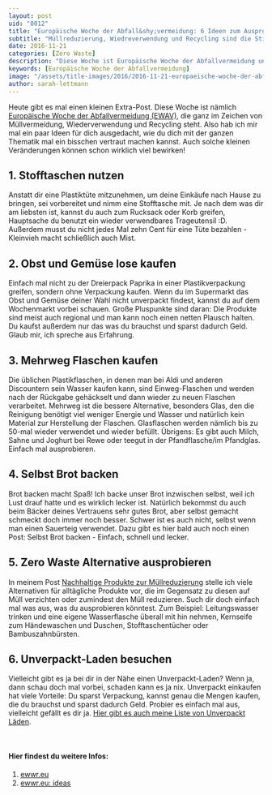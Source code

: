```yaml
---
layout: post
uid: "0012"
title: "Europäische Woche der Abfall&shy;vermeidung: 6 Ideen zum Ausprobieren"
subtitle: "Müllreduzierung, Wiedreverwendung und Recycling sind die Stichwörter"
date: 2016-11-21
categories: [Zero Waste]
description: "Diese Woche ist Europäische Woche der Abfallvermeidung und es dreht sich alles um Müllreduzierung, Wiederverwendung und Recycling."
keywords: [Europäische Woche der Abfallvermeidung]
image: "/assets/title-images/2016/2016-11-21-europaeische-woche-der-abfallvermeidung.jpg"
author: sarah-lettmann
---
```

Heute gibt es mal einen kleinen Extra-Post. Diese Woche ist nämlich [Europäische Woche der Abfallvermeidung (EWAV)](http://www.letscleanupeurope.de/), die ganz im Zeichen von Müllvermeidung, Wiederverwendung und Recycling steht. Also hab ich mir mal ein paar Ideen für dich ausgedacht, wie du dich mit der ganzen Thematik mal ein bisschen vertraut machen kannst. Auch solche kleinen Veränderungen können schon wirklich viel bewirken!

## 1. Stofftaschen nutzen
Anstatt dir eine Plastiktüte mitzunehmen, um deine Einkäufe nach Hause zu bringen, sei vorbereitet und nimm eine Stofftasche mit. Je nach dem was dir am liebsten ist, kannst du auch zum Rucksack oder Korb greifen, Hauptsache du benutzt ein wieder verwendbares Trageutensil :D. Außerdem musst du nicht jedes Mal zehn Cent für eine Tüte bezahlen - Kleinvieh macht schließlich auch Mist.

## 2. Obst und Gemüse lose kaufen
Einfach mal nicht zu der Dreierpack Paprika in einer Plastikverpackung greifen, sondern ohne Verpackung kaufen. Wenn du im Supermarkt das Obst und Gemüse deiner Wahl nicht unverpackt findest, kannst du auf dem Wochenmarkt vorbei schauen. Große Pluspunkte sind daran: Die Produkte sind meist auch regional und man kann noch einen netten Plausch halten. Du kaufst außerdem nur das was du brauchst und sparst dadurch Geld. Glaub mir, ich spreche aus Erfahrung.

## 3. Mehrweg Flaschen kaufen
Die üblichen Plastikflaschen, in denen man bei Aldi und anderen Discountern sein Wasser kaufen kann, sind Einweg-Flaschen und werden nach der Rückgabe gehäckselt und dann wieder zu neuen Flaschen verarbeitet. Mehrweg ist die bessere Alternative, besonders Glas, den die Reinigung benötigt viel weniger Energie und Wasser und natürlich kein Material zur Herstellung der Flaschen. Glasflaschen werden nämlich bis zu 50-mal wieder verwendet und wieder befüllt. Übrigens: Es gibt auch Milch, Sahne und Joghurt bei Rewe oder teegut in der Pfandflasche/im Pfandglas. Einfach mal ausprobieren.

## 4. Selbst Brot backen
Brot backen macht Spaß! Ich backe unser Brot inzwischen selbst, weil ich Lust drauf hatte und es wirklich lecker ist. Natürlich bekommst du auch beim Bäcker deines Vertrauens sehr gutes Brot, aber selbst gemacht schmeckt doch immer noch besser. Schwer ist es auch nicht, selbst wenn man einen Sauerteig verwendet. Dazu gibt es hier bald auch noch einen Post: Selbst Brot backen - Einfach, schnell und lecker.

## 5. Zero Waste Alternative ausprobieren
In meinem Post [Nachhaltige Produkte zur Müllreduzierung](/blog/nachhaltige-produkte-zur-muellreduzierung) stelle ich viele Alternativen für alltägliche Produkte vor, die im Gegensatz zu diesen auf Müll verzichten oder zumindest den Müll reduzieren. Such dir doch einfach mal was aus, was du ausprobieren könntest. Zum Beispiel: Leitungswasser trinken und eine eigene Wasserflasche überall mit hin nehmen, Kernseife zum Händewaschen und Duschen, Stofftaschentücher oder Bambuszahnbürsten.

## 6. Unverpackt-Laden besuchen
Vielleicht gibt es ja bei dir in der Nähe einen Unverpackt-Laden? Wenn ja, dann schau doch mal vorbei, schaden kann es ja nix. Unverpackt einkaufen hat viele Vorteile: Du sparst Verpackung, kannst genau die Mengen kaufen, die du brauchst und sparst dadurch Geld. Probier es einfach mal aus, vielleicht gefällt es dir ja. [Hier gibt es auch meine Liste von Unverpackt Läden](/blog/unverpackt-einkaufen-alle-laeden).

&nbsp;

#### Hier findest du weitere Infos:
1. [ewwr.eu](http://www.ewwr.eu/de)
2. [ewwr.eu: ideas](http://www.ewwr.eu/de/ideas/reduce)
